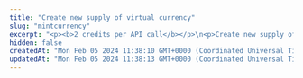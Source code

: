 ```yaml
---
title: "Create new supply of virtual currency"
slug: "mintcurrency"
excerpt: "<p><b>2 credits per API call</b></p>\n<p>Create new supply of virtual currency linked on the given accountId. Method increases the total supply of the currency.</p>\n<p>This method creates Ledger transaction with operationType MINT with undefined counterAccountId.</p>"
hidden: false
createdAt: "Mon Feb 05 2024 11:38:10 GMT+0000 (Coordinated Universal Time)"
updatedAt: "Mon Feb 05 2024 11:38:13 GMT+0000 (Coordinated Universal Time)"
---
```


